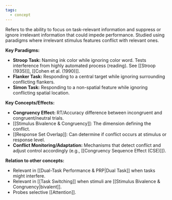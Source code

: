 ```yaml
---
tags:
  - concept
---
```


Refers to the ability to focus on task-relevant information and suppress or ignore irrelevant information that could impede performance. Studied using paradigms where irrelevant stimulus features conflict with relevant ones.

**Key Paradigms:**

- **Stroop Task:** Naming ink color while ignoring color word. Tests interference from highly automated process (reading). See [[Stroop (1935)]], [[Cohen et al. (1990)]].
- **Flanker Task:** Responding to a central target while ignoring surrounding conflicting flankers.
- **Simon Task:** Responding to a non-spatial feature while ignoring conflicting spatial location.

**Key Concepts/Effects:**

- **Congruency Effect:** RT/Accuracy difference between incongruent and congruent/neutral trials.
- [[Stimulus Bivalence & Congruency]]: The dimension defining the conflict.
- [[Response Set Overlap]]: Can determine if conflict occurs at stimulus or response level.
- **Conflict Monitoring/Adaptation:** Mechanisms that detect conflict and adjust control accordingly (e.g., [[Congruency Sequence Effect (CSE)]]).

**Relation to other concepts:**

- Relevant in [[Dual-Task Performance & PRP|Dual Task]] when tasks might interfere.
- Relevant in [[Task Switching]] when stimuli are [[Stimulus Bivalence & Congruency|bivalent]].
- Probes selective [[Attention]].
